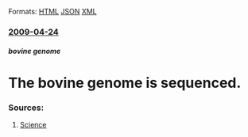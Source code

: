 
Formats: [HTML](/news/2009/04/24/the-bovine-genome-is-sequenced.html)  [JSON](/news/2009/04/24/the-bovine-genome-is-sequenced.json)  [XML](/news/2009/04/24/the-bovine-genome-is-sequenced.xml)  

### [2009-04-24](/news/2009/04/24/index.md)

##### bovine genome
#  The bovine genome is sequenced. 




### Sources:

1. [Science](http://www.sciencemag.org/cgi/content/abstract/sci;324/5926/522)
